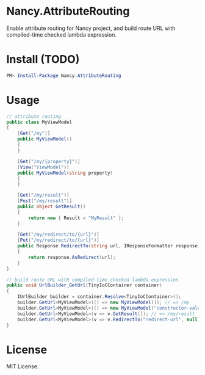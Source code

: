 # Nancy.AttributeRouting

Enable attribute routing for Nancy project, and build route URL with compiled-time checked lambda expression.

# Install (TODO)

```powershell
PM> Install-Package Nancy.AttributeRouting
```

# Usage

```csharp
// attribute routing
public class MyViewModel
{
    [Get("/my")]
    public MyViewModel()
    {
    }

    [Get("/my/{property}")]
    [View("ViewModel")]
    public MyViewModel(string property)
    {
    }

    [Get("/my/result")]
    [Post("/my/result")]
    public object GetResult()
    {
        return new { Result = "MyResult" };
    }

    [Get("/my/redirect/to/{url}")]
    [Put("/my/redirect/to/{url}")]
    public Response RedirectTo(string url, IResponseFormatter response)
    {
        return response.AsRedirect(url);
    }
}
```

```csharp
// build route URL with compiled-time checked lambda expression
public void UrlBuilder_GetUrl(TinyIoCContainer container)
{
    IUrlBuilder builder = container.Resolve<TinyIoCContainer>();
    builder.GetUrl<MyViewModel>(() => new MyViewModel()); // => /my
    builder.GetUrl<MyViewModel>(() => new MyViewModel("constructor-value")); // => /my/constructor-value
    builder.GetUrl<MyViewModel>(v => v.GetResult()); // => /my/result
    builder.GetUrl<MyViewModel>(v => v.RedirectTo("redirect-url", null)); // => /my/redirect/to/redirect-url
}
```

# License

MIT License.
